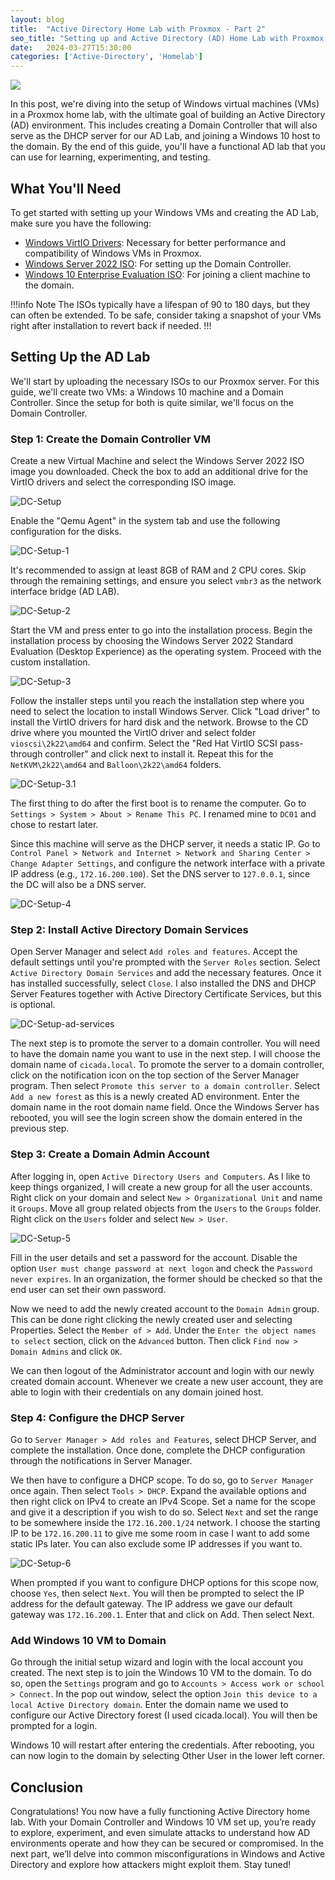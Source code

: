```yaml
---
layout: blog
title:  "Active Directory Home Lab with Proxmox - Part 2"
seo_title: "Setting up and Active Directory (AD) Home Lab with Proxmox VE Part 2"
date:   2024-03-27T15:30:00
categories: ['Active-Directory', 'Homelab']
---
```


![](/assets/images/headers/AD-banner.jpg)

In this post, we're diving into the setup of Windows virtual machines (VMs) in a Proxmox home lab, with the ultimate goal of building an Active Directory (AD) environment. This includes creating a Domain Controller that will also serve as the DHCP server for our AD Lab, and joining a Windows 10 host to the domain. By the end of this guide, you'll have a functional AD lab that you can use for learning, experimenting, and testing.

## What You'll Need
To get started with setting up your Windows VMs and creating the AD Lab, make sure you have the following:
- [Windows VirtIO Drivers](https://pve.proxmox.com/wiki/Windows_VirtIO_Drivers): Necessary for better performance and compatibility of Windows VMs in Proxmox.
- [Windows Server 2022 ISO](https://www.microsoft.com/en-us/evalcenter/evaluate-windows-server-2022): For setting up the Domain Controller.
- [Windows 10 Enterprise Evaluation ISO](https://www.microsoft.com/en-us/evalcenter/evaluate-windows-10-enterprise): For joining a client machine to the domain.

!!!info Note
The ISOs typically have a lifespan of 90 to 180 days, but they can often be extended. To be safe, consider taking a snapshot of your VMs right after installation to revert back if needed.
!!!

## Setting Up the AD Lab
We'll start by uploading the necessary ISOs to our Proxmox server. For this guide, we'll create two VMs: a Windows 10 machine and a Domain Controller. Since the setup for both is quite similar, we'll focus on the Domain Controller.

### Step 1: Create the Domain Controller VM
Create a new Virtual Machine and select the Windows Server 2022 ISO image you downloaded. Check the box to add an additional drive for the VirtIO drivers and select the corresponding ISO image.

![DC-Setup](/assets/images/homelab/DC-setup.png)

Enable the "Qemu Agent" in the system tab and use the following configuration for the disks.

![DC-Setup-1](/assets/images/homelab/DC-setup-1.png)

It's recommended to assign at least 8GB of RAM and 2 CPU cores. Skip through the remaining settings, and ensure you select `vmbr3` as the network interface bridge (AD LAB).

![DC-Setup-2](/assets/images/homelab/DC-setup-2.png)

Start the VM and press enter to go into the installation process. Begin the installation process by choosing the Windows Server 2022 Standard Evaluation (Desktop Experience) as the operating system. Proceed with the custom installation.

![DC-Setup-3](/assets/images/homelab/DC-setup-3.png)

Follow the installer steps until you reach the installation step where you need to select the location to install Windows Server. Click "Load driver" to install the VirtIO drivers for hard disk and the network. Browse to the CD drive where you mounted the VirtIO driver and select folder `vioscsi\2k22\amd64` and confirm. Select the "Red Hat VirtIO SCSI pass-through controller" and click next to install it. Repeat this for the `NetKVM\2k22\amd64` and `Balloon\2k22\amd64` folders.

![DC-Setup-3.1](/assets/images/homelab/DC-setup-3.1.png)

The first thing to do after the first boot is to rename the computer. Go to `Settings > System > About > Rename This PC`. I renamed mine to `DC01` and chose to restart later.

Since this machine will serve as the DHCP server, it needs a static IP. Go to `Control Panel > Network and Internet > Network and Sharing Center > Change Adapter Settings`, and configure the network interface with a private IP address (e.g., `172.16.200.100`). Set the DNS server to `127.0.0.1`, since the DC will also be a DNS server.

![DC-Setup-4](/assets/images/homelab/DC-setup-4.png)

### Step 2: Install Active Directory Domain Services
Open Server Manager and select `Add roles and features`. Accept the default settings until you're prompted with the `Server Roles` section. Select `Active Directory Domain Services` and add the necessary features. Once it has installed successfully, select `Close`. I also installed the DNS and DHCP Server Features together with Active Directory Certificate Services, but this is optional.

![DC-Setup-ad-services](/assets/images/homelab/DC-setup-ad-services.gif)

The next step is to promote the server to a domain controller. You will need to have the domain name you want to use in the next step. I will choose the domain name of `cicada.local`. To promote the server to a domain controller, click on the notification icon on the top section of the Server Manager program. Then select `Promote this server to a domain controller`. Select `Add a new forest` as this is a newly created AD environment. Enter the domain name in the root domain name field. Once the Windows Server has rebooted, you will see the login screen show the domain entered in the previous step.

### Step 3: Create a Domain Admin Account
After logging in, open `Active Directory Users and Computers`. As I like to keep things organized, I will create a new group for all the user accounts. Right click on your domain and select `New > Organizational Unit` and name it `Groups`. Move all group related objects from the `Users` to the `Groups` folder. Right click on the `Users` folder and select `New > User`.

![DC-Setup-5](/assets/images/homelab/DC-setup-5.png)

Fill in the user details and set a password for the account. Disable the option `User must change password at next logon` and check the `Password never expires`. In an organization, the former should be checked so that the end user can set their own password.

Now we need to add the newly created account to the `Domain Admin` group. This can be done right clicking the newly created user and selecting Properties. Select the `Member of > Add`. Under the `Enter the object names to select` section, click on the `Advanced` button. Then click `Find now > Domain Admins` and click `OK`.

We can then logout of the Administrator account and login with our newly created domain account. Whenever we create a new user account, they are able to login with their credentials on any domain joined host.

### Step 4: Configure the DHCP Server
Go to `Server Manager > Add roles and Features`, select DHCP Server, and complete the installation. Once done, complete the DHCP configuration through the notifications in Server Manager.

We then have to configure a DHCP scope. To do so, go to `Server Manager` once again. Then select `Tools > DHCP`. Expand the available options and then right click on IPv4 to create an IPv4 Scope. Set a name for the scope and give it a description if you wish to do so. Select `Next` and set the range to be somewhere inside the `172.16.200.1/24` network. I choose the starting IP to be `172.16.200.11` to give me some room in case I want to add some static IPs later. You can also exclude some IP addresses if you want to.

![DC-Setup-6](/assets/images/homelab/DC-setup-6.png)

When prompted if you want to configure DHCP options for this scope now, choose `Yes`, then select `Next`. You will then be prompted to select the IP address for the default gateway. The IP address we gave our default gateway was `172.16.200.1`. Enter that and click on Add. Then select Next.

### Add Windows 10 VM to Domain
Go through the initial setup wizard and login with the local account you created. The next step is to join the Windows 10 VM to the domain. To do so, open the `Settings` program and go to `Accounts > Access work or school > Connect`. In the pop out window, select the option `Join this device to a local Active Directory domain`. Enter the domain name we used to configure our Active Directory forest (I used cicada.local). You will then be prompted for a login.

Windows 10 will restart after entering the credentials. After rebooting, you can now login to the domain by selecting Other User in the lower left corner.

## Conclusion
Congratulations! You now have a fully functioning Active Directory home lab. With your Domain Controller and Windows 10 VM set up, you’re ready to explore, experiment, and even simulate attacks to understand how AD environments operate and how they can be secured or compromised. In the next part, we’ll delve into common misconfigurations in Windows and Active Directory and explore how attackers might exploit them. Stay tuned!
